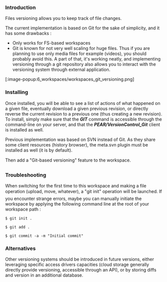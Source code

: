 ### Introduction
Files versioning allows you to keep track of file changes.

The current implementation is based on Git for the sake of simplicity, and it has some drawbacks :

+ Only works for FS-based workspaces
+ Git is known for not very well scaling for huge files. Thus if you are planning to use only media files for example (videos), you should probably avoid this.
A part of that, it's working neatly, and implementing versioning through a git repository also allows you to interact with the versioning system through external application.

[:image-popup:6_workspaces/workspaces_git_versioning.png]

### Installing
Once installed, you will be able to see a list of actions of what happened on a given file, eventually download a given previous revision, or directly reverse the current revision to a previous one (thus creating a new revision). To install, simply make sure that the **_GIT_** command is accessible through the command-line on your server, and that the **_PEAR/VersionControl_Git_** client is installed as well.

Previous implementation was based on SVN instead of Git. As they share some client resources (history browser), the meta.svn plugin must be installed as well (it is by default).

Then add a "Git-based versioning" feature to the workspace.

### Troubleshooting
When switching for the first time to this workspace and making a file operation (upload, move, whatever), a "git init" operation will be launched. If you encounter strange errors, maybe you can manually initiate the workspace by applying the following command line at the root of your workspace path :

`$ git init .`

`$ git add .`

`$ git commit -a -m "Initial commit"`

### Alternatives
Other versioning systems should be introduced in future versions, either leveraging specific access drivers capacities (cloud storage generally directly provide versioning, accessible through an API), or by storing diffs and version in an additional database.
